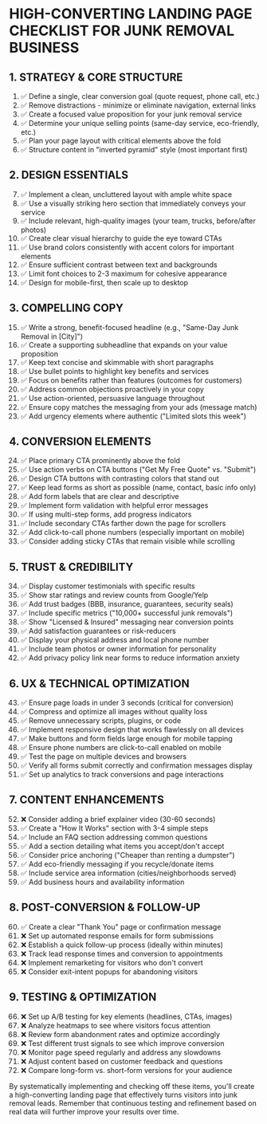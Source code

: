 # HIGH-CONVERTING LANDING PAGE CHECKLIST FOR JUNK REMOVAL BUSINESS

## 1. STRATEGY & CORE STRUCTURE
1. ✅ Define a single, clear conversion goal (quote request, phone call, etc.)
2. ✅ Remove distractions - minimize or eliminate navigation, external links
3. ✅ Create a focused value proposition for your junk removal service
4. ✅ Determine your unique selling points (same-day service, eco-friendly, etc.)
5. ✅ Plan your page layout with critical elements above the fold
6. ✅ Structure content in "inverted pyramid" style (most important first)

## 2. DESIGN ESSENTIALS
7. ✅ Implement a clean, uncluttered layout with ample white space
8. ✅ Use a visually striking hero section that immediately conveys your service
9. ✅ Include relevant, high-quality images (your team, trucks, before/after photos)
10. ✅ Create clear visual hierarchy to guide the eye toward CTAs
11. ✅ Use brand colors consistently with accent colors for important elements
12. ✅ Ensure sufficient contrast between text and backgrounds
13. ✅ Limit font choices to 2-3 maximum for cohesive appearance
14. ✅ Design for mobile-first, then scale up to desktop

## 3. COMPELLING COPY
15. ✅ Write a strong, benefit-focused headline (e.g., "Same-Day Junk Removal in [City]")
16. ✅ Create a supporting subheadline that expands on your value proposition
17. ✅ Keep text concise and skimmable with short paragraphs
18. ✅ Use bullet points to highlight key benefits and services
19. ✅ Focus on benefits rather than features (outcomes for customers)
20. ✅ Address common objections proactively in your copy
21. ✅ Use action-oriented, persuasive language throughout
22. ✅ Ensure copy matches the messaging from your ads (message match)
23. ✅ Add urgency elements where authentic ("Limited slots this week")

## 4. CONVERSION ELEMENTS
24. ✅ Place primary CTA prominently above the fold
25. ✅ Use action verbs on CTA buttons ("Get My Free Quote" vs. "Submit")
26. ✅ Design CTA buttons with contrasting colors that stand out
27. ✅ Keep lead forms as short as possible (name, contact, basic info only)
28. ✅ Add form labels that are clear and descriptive
29. ✅ Implement form validation with helpful error messages
30. ✅ If using multi-step forms, add progress indicators
31. ✅ Include secondary CTAs farther down the page for scrollers
32. ✅ Add click-to-call phone numbers (especially important on mobile)
33. ✅ Consider adding sticky CTAs that remain visible while scrolling

## 5. TRUST & CREDIBILITY
34. ✅ Display customer testimonials with specific results
35. ✅ Show star ratings and review counts from Google/Yelp
36. ✅ Add trust badges (BBB, insurance, guarantees, security seals)
37. ✅ Include specific metrics ("10,000+ successful junk removals")
38. ✅ Show "Licensed & Insured" messaging near conversion points
39. ✅ Add satisfaction guarantees or risk-reducers
40. ✅ Display your physical address and local phone number
41. ✅ Include team photos or owner information for personality
42. ✅ Add privacy policy link near forms to reduce information anxiety

## 6. UX & TECHNICAL OPTIMIZATION
43. ✅ Ensure page loads in under 3 seconds (critical for conversion)
44. ✅ Compress and optimize all images without quality loss
45. ✅ Remove unnecessary scripts, plugins, or code
46. ✅ Implement responsive design that works flawlessly on all devices
47. ✅ Make buttons and form fields large enough for mobile tapping
48. ✅ Ensure phone numbers are click-to-call enabled on mobile
49. ✅ Test the page on multiple devices and browsers
50. ✅ Verify all forms submit correctly and confirmation messages display
51. ✅ Set up analytics to track conversions and page interactions

## 7. CONTENT ENHANCEMENTS
52. ❌ Consider adding a brief explainer video (30-60 seconds)
53. ✅ Create a "How It Works" section with 3-4 simple steps
54. ✅ Include an FAQ section addressing common questions
55. ✅ Add a section detailing what items you accept/don't accept
56. ✅ Consider price anchoring ("Cheaper than renting a dumpster")
57. ✅ Add eco-friendly messaging if you recycle/donate items
58. ✅ Include service area information (cities/neighborhoods served)
59. ✅ Add business hours and availability information

## 8. POST-CONVERSION & FOLLOW-UP
60. ✅ Create a clear "Thank You" page or confirmation message
61. ❌ Set up automated response emails for form submissions
62. ❌ Establish a quick follow-up process (ideally within minutes)
63. ❌ Track lead response times and conversion to appointments
64. ❌ Implement remarketing for visitors who don't convert
65. ❌ Consider exit-intent popups for abandoning visitors

## 9. TESTING & OPTIMIZATION
66. ❌ Set up A/B testing for key elements (headlines, CTAs, images)
67. ❌ Analyze heatmaps to see where visitors focus attention
68. ❌ Review form abandonment rates and optimize accordingly
69. ❌ Test different trust signals to see which improve conversion
70. ❌ Monitor page speed regularly and address any slowdowns
71. ❌ Adjust content based on customer feedback and questions
72. ❌ Compare long-form vs. short-form versions for your audience

By systematically implementing and checking off these items, you'll create a high-converting landing page that effectively turns visitors into junk removal leads. Remember that continuous testing and refinement based on real data will further improve your results over time.
